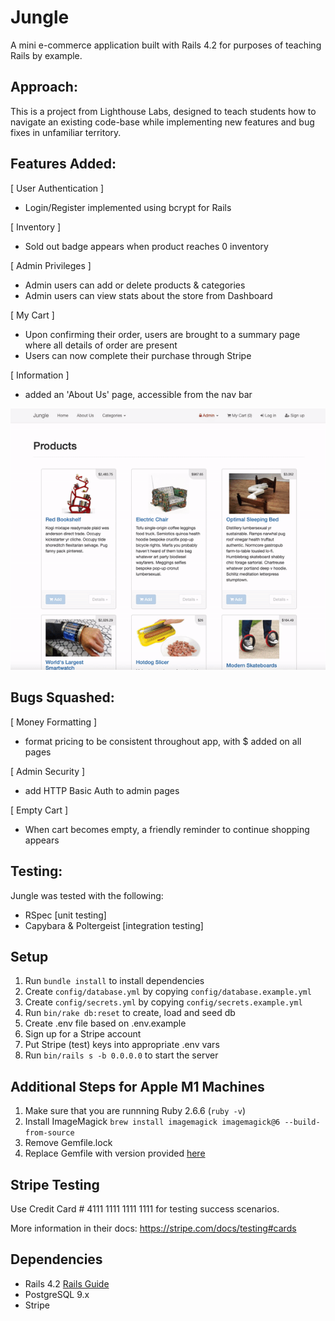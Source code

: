 # Jungle

A mini e-commerce application built with Rails 4.2 for purposes of teaching Rails by example.

## Approach:
This is a project from Lighthouse Labs, designed to teach students how to navigate an existing code-base while implementing new features and bug fixes in unfamiliar territory.

## Features Added:
[ User Authentication ]
- Login/Register implemented using bcrypt for Rails

[ Inventory ]
- Sold out badge appears when product reaches 0 inventory

[ Admin Privileges ]
  - Admin users can add or delete products & categories
  - Admin users can view stats about the store from Dashboard

[ My Cart ]
- Upon confirming their order, users are brought to a summary page where all details of order are present
- Users can now complete their purchase through Stripe

[ Information ]
- added an 'About Us' page, accessible from the nav bar

![gif of basic features](https://github.com/taylornoj/jungle-rails/blob/master/docs/ezgif.com-gif-maker%20(9).gif?raw=true)

## Bugs Squashed:
[ Money Formatting ]
- format pricing to be consistent throughout app, with $ added on all pages

[ Admin Security ]
- add HTTP Basic Auth to admin pages

[ Empty Cart ]
- When cart becomes empty, a friendly reminder to continue shopping appears

## Testing:
Jungle was tested with the following:
- RSpec [unit testing]
- Capybara & Poltergeist [integration testing]




## Setup

1. Run `bundle install` to install dependencies
2. Create `config/database.yml` by copying `config/database.example.yml`
3. Create `config/secrets.yml` by copying `config/secrets.example.yml`
4. Run `bin/rake db:reset` to create, load and seed db
5. Create .env file based on .env.example
6. Sign up for a Stripe account
7. Put Stripe (test) keys into appropriate .env vars
8. Run `bin/rails s -b 0.0.0.0` to start the server

## Additional Steps for Apple M1 Machines

1. Make sure that you are runnning Ruby 2.6.6 (`ruby -v`)
1. Install ImageMagick `brew install imagemagick imagemagick@6 --build-from-source`
2. Remove Gemfile.lock
3. Replace Gemfile with version provided [here](https://gist.githubusercontent.com/FrancisBourgouin/831795ae12c4704687a0c2496d91a727/raw/ce8e2104f725f43e56650d404169c7b11c33a5c5/Gemfile)

## Stripe Testing

Use Credit Card # 4111 1111 1111 1111 for testing success scenarios.

More information in their docs: <https://stripe.com/docs/testing#cards>

## Dependencies

* Rails 4.2 [Rails Guide](http://guides.rubyonrails.org/v4.2/)
* PostgreSQL 9.x
* Stripe
